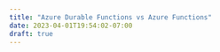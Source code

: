 ```yaml
---
title: "Azure Durable Functions vs Azure Functions"
date: 2023-04-01T19:54:02-07:00
draft: true
---
```


